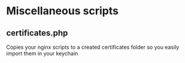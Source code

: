 # Miscellaneous scripts

## certificates.php
Copies your nginx scripts to a created certificates folder so you easily import them in your keychain